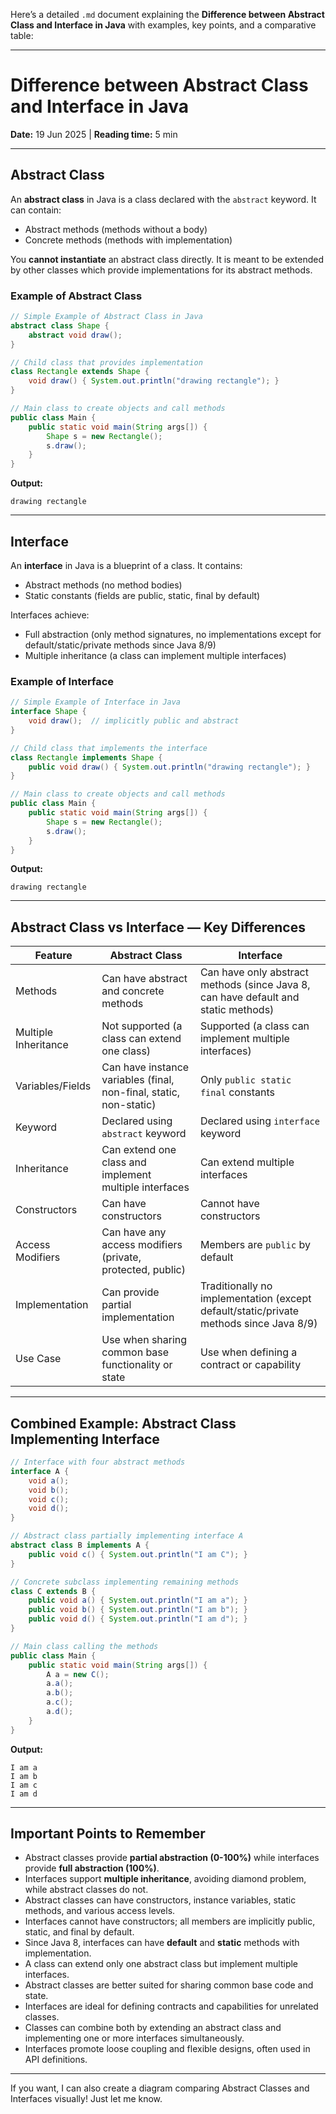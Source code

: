 Here’s a detailed `.md` document explaining the **Difference between Abstract Class and Interface in Java** with examples, key points, and a comparative table:

---

# Difference between Abstract Class and Interface in Java

**Date:** 19 Jun 2025 | **Reading time:** 5 min

---

## Abstract Class

An **abstract class** in Java is a class declared with the `abstract` keyword. It can contain:

* Abstract methods (methods without a body)
* Concrete methods (methods with implementation)

You **cannot instantiate** an abstract class directly. It is meant to be extended by other classes which provide implementations for its abstract methods.

### Example of Abstract Class

```java
// Simple Example of Abstract Class in Java    
abstract class Shape {      
    abstract void draw();      
}      

// Child class that provides implementation    
class Rectangle extends Shape {      
    void draw() { System.out.println("drawing rectangle"); }      
}      

// Main class to create objects and call methods    
public class Main {      
    public static void main(String args[]) {      
        Shape s = new Rectangle();    
        s.draw();      
    }      
}  
```

**Output:**

```
drawing rectangle
```

---

## Interface

An **interface** in Java is a blueprint of a class. It contains:

* Abstract methods (no method bodies)
* Static constants (fields are public, static, final by default)

Interfaces achieve:

* Full abstraction (only method signatures, no implementations except for default/static/private methods since Java 8/9)
* Multiple inheritance (a class can implement multiple interfaces)

### Example of Interface

```java
// Simple Example of Interface in Java    
interface Shape {      
    void draw();  // implicitly public and abstract    
}      

// Child class that implements the interface    
class Rectangle implements Shape {      
    public void draw() { System.out.println("drawing rectangle"); }      
}      

// Main class to create objects and call methods    
public class Main {      
    public static void main(String args[]) {      
        Shape s = new Rectangle();    
        s.draw();      
    }      
}  
```

**Output:**

```
drawing rectangle
```

---

## Abstract Class vs Interface — Key Differences

| Feature              | Abstract Class                                                     | Interface                                                                              |
| -------------------- | ------------------------------------------------------------------ | -------------------------------------------------------------------------------------- |
| Methods              | Can have abstract and concrete methods                             | Can have only abstract methods (since Java 8, can have default and static methods)     |
| Multiple Inheritance | Not supported (a class can extend one class)                       | Supported (a class can implement multiple interfaces)                                  |
| Variables/Fields     | Can have instance variables (final, non-final, static, non-static) | Only `public static final` constants                                                   |
| Keyword              | Declared using `abstract` keyword                                  | Declared using `interface` keyword                                                     |
| Inheritance          | Can extend one class and implement multiple interfaces             | Can extend multiple interfaces                                                         |
| Constructors         | Can have constructors                                              | Cannot have constructors                                                               |
| Access Modifiers     | Can have any access modifiers (private, protected, public)         | Members are `public` by default                                                        |
| Implementation       | Can provide partial implementation                                 | Traditionally no implementation (except default/static/private methods since Java 8/9) |
| Use Case             | Use when sharing common base functionality or state                | Use when defining a contract or capability                                             |

---

## Combined Example: Abstract Class Implementing Interface

```java
// Interface with four abstract methods
interface A {      
    void a();      
    void b();      
    void c();      
    void d();      
}      

// Abstract class partially implementing interface A
abstract class B implements A {      
    public void c() { System.out.println("I am C"); }      
}      

// Concrete subclass implementing remaining methods
class C extends B {      
    public void a() { System.out.println("I am a"); }      
    public void b() { System.out.println("I am b"); }      
    public void d() { System.out.println("I am d"); }      
}      

// Main class calling the methods
public class Main {      
    public static void main(String args[]) {      
        A a = new C();      
        a.a();      
        a.b();      
        a.c();      
        a.d();      
    }    
}  
```

**Output:**

```
I am a
I am b
I am c
I am d
```

---

## Important Points to Remember

* Abstract classes provide **partial abstraction (0-100%)** while interfaces provide **full abstraction (100%)**.
* Interfaces support **multiple inheritance**, avoiding diamond problem, while abstract classes do not.
* Abstract classes can have constructors, instance variables, static methods, and various access levels.
* Interfaces cannot have constructors; all members are implicitly public, static, and final by default.
* Since Java 8, interfaces can have **default** and **static** methods with implementation.
* A class can extend only one abstract class but implement multiple interfaces.
* Abstract classes are better suited for sharing common base code and state.
* Interfaces are ideal for defining contracts and capabilities for unrelated classes.
* Classes can combine both by extending an abstract class and implementing one or more interfaces simultaneously.
* Interfaces promote loose coupling and flexible designs, often used in API definitions.

---

If you want, I can also create a diagram comparing Abstract Classes and Interfaces visually! Just let me know.
